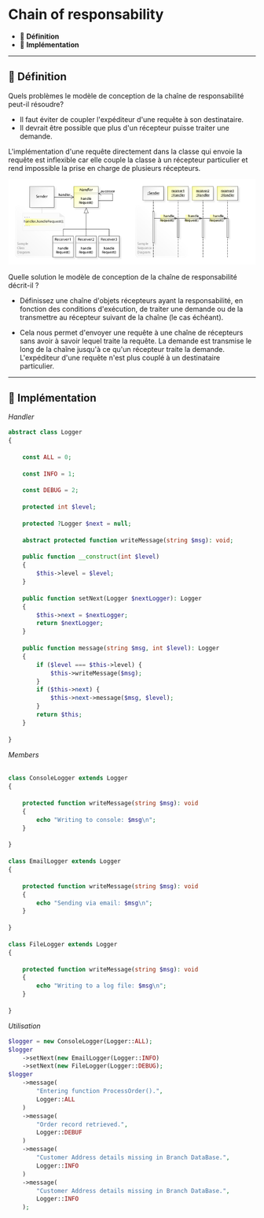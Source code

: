 # Chain of responsability

*  🔖 **Définition**
*  🔖 **Implémentation**

___

## 📑 Définition

Quels problèmes le modèle de conception de la chaîne de responsabilité peut-il résoudre?

* Il faut éviter de coupler l'expéditeur d'une requête à son destinataire.
* Il devrait être possible que plus d'un récepteur puisse traiter une demande.

L'implémentation d'une requête directement dans la classe qui envoie la requête est inflexible car elle couple la classe à un récepteur particulier et rend impossible la prise en charge de plusieurs récepteurs.

![image](./resources/Chain-of-responsability.jpg)

Quelle solution le modèle de conception de la chaîne de responsabilité décrit-il ?

* Définissez une chaîne d'objets récepteurs ayant la responsabilité, en fonction des conditions d'exécution, de traiter une demande ou de la transmettre au récepteur suivant de la chaîne (le cas échéant).

* Cela nous permet d'envoyer une requête à une chaîne de récepteurs sans avoir à savoir lequel traite la requête. La demande est transmise le long de la chaîne jusqu'à ce qu'un récepteur traite la demande. L'expéditeur d'une requête n'est plus couplé à un destinataire particulier.

___

## 📑 Implémentation

*Handler*

```php
abstract class Logger
{

    const ALL = 0;

    const INFO = 1;

    const DEBUG = 2;

    protected int $level;

    protected ?Logger $next = null;

    abstract protected function writeMessage(string $msg): void;

    public function __construct(int $level)
    {
        $this->level = $level;
    }

    public function setNext(Logger $nextLogger): Logger
    {
        $this->next = $nextLogger;
        return $nextLogger;
    }

    public function message(string $msg, int $level): Logger
    {
        if ($level === $this->level) {
            $this->writeMessage($msg);
        }
        if ($this->next) {
            $this->next->message($msg, $level);
        }
        return $this;
    }

}
```

*Members*

```php

class ConsoleLogger extends Logger
{

    protected function writeMessage(string $msg): void
    {
        echo "Writing to console: $msg\n";
    }

}

class EmailLogger extends Logger
{

    protected function writeMessage(string $msg): void
    {
        echo "Sending via email: $msg\n";
    }

}

class FileLogger extends Logger
{

    protected function writeMessage(string $msg): void
    {
        echo "Writing to a log file: $msg\n";
    }

}
```

*Utilisation*

```php
$logger = new ConsoleLogger(Logger::ALL);
$logger
    ->setNext(new EmailLogger(Logger::INFO)
    ->setNext(new FileLogger(Logger::DEBUG);
$logger
    ->message(
        "Entering function ProcessOrder().", 
        Logger::ALL
    )
    ->message(
        "Order record retrieved.",
        Logger::DEBUF
    )
    ->message(
        "Customer Address details missing in Branch DataBase.",
        Logger::INFO
    )
    ->message(
        "Customer Address details missing in Branch DataBase.",
        Logger::INFO
    );
```
